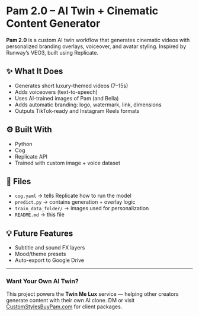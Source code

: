 # Pam 2.0 – AI Twin + Cinematic Content Generator

**Pam 2.0** is a custom AI twin workflow that generates cinematic videos with personalized branding overlays, voiceover, and avatar styling. Inspired by Runway’s VEO3, built using Replicate.

## ✨ What It Does
- Generates short luxury-themed videos (7–15s)
- Adds voiceovers (text-to-speech)
- Uses AI-trained images of Pam (and Bella)
- Adds automatic branding: logo, watermark, link, dimensions
- Outputs TikTok-ready and Instagram Reels formats

## ⚙️ Built With
- Python
- Cog
- Replicate API
- Trained with custom image + voice dataset

## 🔧 Files
- `cog.yaml` → tells Replicate how to run the model
- `predict.py` → contains generation + overlay logic
- `train_data_folder/` → images used for personalization
- `README.md` → this file

## 💡 Future Features
- Subtitle and sound FX layers
- Mood/theme presets
- Auto-export to Google Drive

---

### Want Your Own AI Twin?
This project powers the **Twin Me Lux** service — helping other creators generate content with their own AI clone. DM or visit [CustomStylesBuyPam.com](https://CustomStylesBuyPam.com) for client packages.

